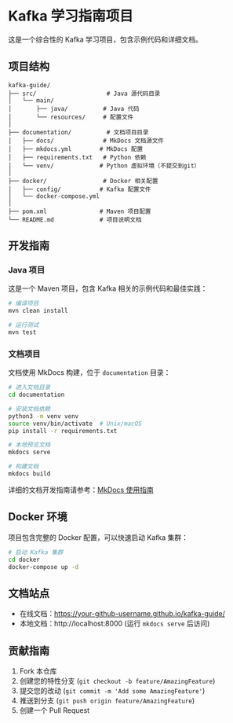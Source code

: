 # Kafka 学习指南项目

这是一个综合性的 Kafka 学习项目，包含示例代码和详细文档。

## 项目结构

```
kafka-guide/
├── src/                    # Java 源代码目录
│   └── main/
│       ├── java/          # Java 代码
│       └── resources/     # 配置文件
│
├── documentation/          # 文档项目目录
│   ├── docs/              # MkDocs 文档源文件
│   ├── mkdocs.yml        # MkDocs 配置
│   ├── requirements.txt   # Python 依赖
│   └── venv/             # Python 虚拟环境（不提交到git）
│
├── docker/                # Docker 相关配置
│   ├── config/           # Kafka 配置文件
│   └── docker-compose.yml
│
├── pom.xml               # Maven 项目配置
└── README.md             # 项目说明文档
```

## 开发指南

### Java 项目

这是一个 Maven 项目，包含 Kafka 相关的示例代码和最佳实践：

```bash
# 编译项目
mvn clean install

# 运行测试
mvn test
```

### 文档项目

文档使用 MkDocs 构建，位于 `documentation` 目录：

```bash
# 进入文档目录
cd documentation

# 安装文档依赖
python3 -m venv venv
source venv/bin/activate  # Unix/macOS
pip install -r requirements.txt

# 本地预览文档
mkdocs serve

# 构建文档
mkdocs build
```

详细的文档开发指南请参考：[MkDocs 使用指南](https://your-github-username.github.io/kafka-guide/mkdocs-guide/)

## Docker 环境

项目包含完整的 Docker 配置，可以快速启动 Kafka 集群：

```bash
# 启动 Kafka 集群
cd docker
docker-compose up -d
```

## 文档站点

- 在线文档：https://your-github-username.github.io/kafka-guide/
- 本地文档：http://localhost:8000 (运行 `mkdocs serve` 后访问)

## 贡献指南

1. Fork 本仓库
2. 创建您的特性分支 (`git checkout -b feature/AmazingFeature`)
3. 提交您的改动 (`git commit -m 'Add some AmazingFeature'`)
4. 推送到分支 (`git push origin feature/AmazingFeature`)
5. 创建一个 Pull Request
